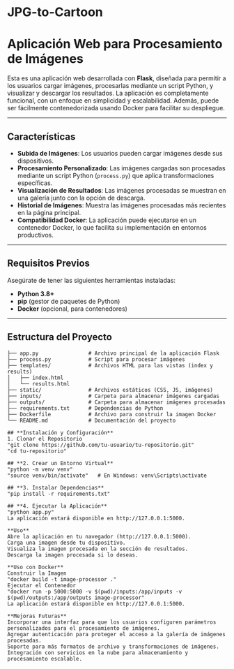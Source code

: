 ﻿# JPG-to-Cartoon 
 
# **Aplicación Web para Procesamiento de Imágenes**

Esta es una aplicación web desarrollada con **Flask**, diseñada para permitir a los usuarios cargar imágenes, procesarlas mediante un script Python, y visualizar y descargar los resultados. La aplicación es completamente funcional, con un enfoque en simplicidad y escalabilidad. Además, puede ser fácilmente contenedorizada usando Docker para facilitar su despliegue.

---

## **Características**

- **Subida de Imágenes**: Los usuarios pueden cargar imágenes desde sus dispositivos.
- **Procesamiento Personalizado**: Las imágenes cargadas son procesadas mediante un script Python (`process.py`) que aplica transformaciones específicas.
- **Visualización de Resultados**: Las imágenes procesadas se muestran en una galería junto con la opción de descarga.
- **Historial de Imágenes**: Muestra las imágenes procesadas más recientes en la página principal.
- **Compatibilidad Docker**: La aplicación puede ejecutarse en un contenedor Docker, lo que facilita su implementación en entornos productivos.

---

## **Requisitos Previos**

Asegúrate de tener las siguientes herramientas instaladas:

- **Python 3.8+**
- **pip** (gestor de paquetes de Python)
- **Docker** (opcional, para contenedores)

---

## **Estructura del Proyecto**

```plaintext
├── app.py                # Archivo principal de la aplicación Flask
├── process.py            # Script para procesar imágenes
├── templates/            # Archivos HTML para las vistas (index y results)
│   ├── index.html
│   └── results.html
├── static/               # Archivos estáticos (CSS, JS, imágenes)
├── inputs/               # Carpeta para almacenar imágenes cargadas
├── outputs/              # Carpeta para almacenar imágenes procesadas
├── requirements.txt      # Dependencias de Python
├── Dockerfile            # Archivo para construir la imagen Docker
└── README.md             # Documentación del proyecto

## **Instalación y Configuración**
1. Clonar el Repositorio
"git clone https://github.com/tu-usuario/tu-repositorio.git"
"cd tu-repositorio"

## **2. Crear un Entorno Virtual**
"python -m venv venv"
"source venv/bin/activate"   # En Windows: venv\Scripts\activate

## **3. Instalar Dependencias**
"pip install -r requirements.txt"

## **4. Ejecutar la Aplicación**
"python app.py"
La aplicación estará disponible en http://127.0.0.1:5000.

**Uso**
Abre la aplicación en tu navegador (http://127.0.0.1:5000).
Carga una imagen desde tu dispositivo.
Visualiza la imagen procesada en la sección de resultados.
Descarga la imagen procesada si lo deseas.

**Uso con Docker**
Construir la Imagen
"docker build -t image-processor ."
Ejecutar el Contenedor
"docker run -p 5000:5000 -v $(pwd)/inputs:/app/inputs -v $(pwd)/outputs:/app/outputs image-processor"
La aplicación estará disponible en http://127.0.0.1:5000.

**Mejoras Futuras**
Incorporar una interfaz para que los usuarios configuren parámetros personalizados para el procesamiento de imágenes.
Agregar autenticación para proteger el acceso a la galería de imágenes procesadas.
Soporte para más formatos de archivo y transformaciones de imágenes.
Integración con servicios en la nube para almacenamiento y procesamiento escalable.

